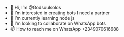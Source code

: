 - 👋 Hi, I’m @Godsoulsolos 
- 👀 I’m interested in creating bots I need a partner
- 🌱 I’m currently learning node js
- 💞️ I’m looking to collaborate on WhatsApp bots
- 📫 How to reach me on WhatsApp +2349070616688

<!---
Godsoulsolos/Godsoulsolos is a ✨ special ✨ repository because its `README.md` (this file) appears on your GitHub profile.
You can click the Preview link to take a look at your changes.
--->
